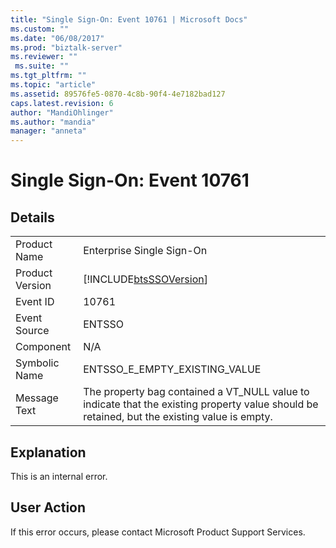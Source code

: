 ```yaml
---
title: "Single Sign-On: Event 10761 | Microsoft Docs"
ms.custom: ""
ms.date: "06/08/2017"
ms.prod: "biztalk-server"
ms.reviewer: ""
 ms.suite: ""
ms.tgt_pltfrm: ""
ms.topic: "article"
ms.assetid: 89576fe5-0870-4c8b-90f4-4e7182bad127
caps.latest.revision: 6
author: "MandiOhlinger"
ms.author: "mandia"
manager: "anneta"
---
```

# Single Sign-On: Event 10761
## Details  
  
|||  
|-|-|  
|Product Name|Enterprise Single Sign-On|  
|Product Version|[!INCLUDE[btsSSOVersion](../includes/btsssoversion-md.md)]|  
|Event ID|10761|  
|Event Source|ENTSSO|  
|Component|N/A|  
|Symbolic Name|ENTSSO_E_EMPTY_EXISTING_VALUE|  
|Message Text|The property bag contained a VT_NULL value to indicate that the existing property value should be retained, but the existing value is empty.|  
  
## Explanation  
 This is an internal error.  
  
## User Action  
 If this error occurs, please contact Microsoft Product Support Services.
